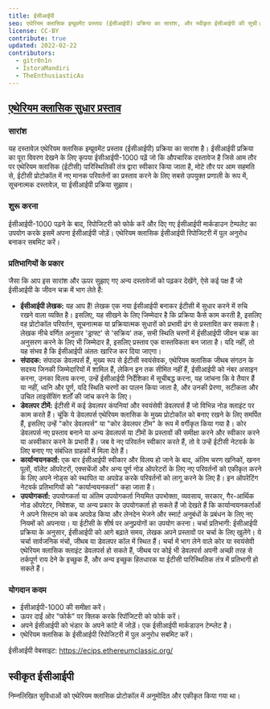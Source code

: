 ```yaml
---
title: ईसीआईपी
seo: एथेरियम क्लासिक इम्प्रूवमेंट प्रस्ताव (ईसीआईपी) प्रक्रिया का सारांश, और स्वीकृत ईसीआईपी की सूची।
license: CC-BY
contribute: true
updated: 2022-02-22
contributors:
  - gitr0n1n
  - IstoraMandiri
  - TheEnthusiasticAs
---
```


## [एथेरियम क्लासिक सुधार प्रस्ताव](https://ecips.ethereumclassic.org/)

### सारांश

यह दस्तावेज़ एथेरियम क्लासिक इम्प्रूवमेंट प्रस्ताव (ईसीआईपी) प्रक्रिया का सारांश है। ईसीआईपी प्रक्रिया का पूरा विवरण देखने के लिए कृपया ईसीआईपी-1000 पढ़ें जो कि औपचारिक दस्तावेज है जिसे आम तौर पर एथेरियम क्लासिक (ईटीसी) पारिस्थितिकी तंत्र द्वारा स्वीकार किया जाता है, मोटे तौर पर आम सहमति से, ईटीसी प्रोटोकॉल में नए मानक परिवर्तनों का प्रस्ताव करने के लिए सबसे उपयुक्त प्रणाली के रूप में, सूचनात्मक दस्तावेज़, या ईसीआईपी प्रक्रिया सुझाव।

### शुरू करना

ईसीआईपी-1000 पढ़ने के बाद, रिपोजिटरी को फोर्क करें और दिए गए ईसीआईपी मार्कडाउन टेम्पलेट का उपयोग करके इसमें अपना ईसीआईपी जोड़ें। एथेरियम क्लासिक ईसीआईपी रिपोजिटरी में पुल अनुरोध बनाकर सबमिट करें।

### प्रतिभागियों के प्रकार

जैसा कि आप इस सारांश और ऊपर सुझाए गए अन्य दस्तावेजों को पढ़कर देखेंगे, ऐसे कई पक्ष हैं जो ईसीआईपी के जीवन चक्र में भाग लेते हैं:

- **ईसीआईपी लेखक:** यह आप हैं! लेखक एक नया ईसीआईपी बनाकर ईटीसी में सुधार करने में रुचि रखने वाला व्यक्ति है। इसलिए, यह सीखने के लिए जिम्मेदार है कि प्रक्रिया कैसे काम करती है, इसलिए वह प्रोटोकॉल परिवर्तन, सूचनात्मक या प्रक्रियात्मक सुधारों को प्रभावी ढंग से प्रस्तावित कर सकता है। लेखक नीचे वर्णित अनुसार 'ड्राफ्ट' से 'सक्रिय' तक, सभी स्थिति चरणों में ईसीआईपी जीवन चक्र का अनुसरण करने के लिए भी जिम्मेदार है, इसलिए प्रस्ताव एक वास्तविकता बन जाता है। यदि नहीं, तो यह संभव है कि ईसीआईपी अंततः खारिज कर दिया जाएगा।
- **संपादक:** संपादक डेवलपर्स हैं, मुख्य रूप से ईटीसी स्वयंसेवक, एथेरियम क्लासिक जीथब संगठन के सदस्य जिनकी जिम्मेदारियों में शामिल हैं, लेकिन इन तक सीमित नहीं हैं, ईसीआईपी को नंबर असाइन करना, उनका विलय करना, उन्हें ईसीआईपी निर्देशिका में सूचीबद्ध करना, यह जांचना कि वे तैयार हैं या नहीं, ध्वनि और पूर्ण, यदि स्थिति चरणों का पालन किया जाता है, और उनकी प्रेरणा, सटीकता और उचित लाइसेंसिंग शर्तों की जांच करने के लिए।
- **डेवलपर टीमें:** ईटीसी में कई डेवलपर कंपनियां और स्वयंसेवी डेवलपर्स हैं जो विभिन्न नोड क्लाइंट पर काम करते हैं। चूंकि ये डेवलपर्स एथेरियम क्लासिक के मुख्य प्रोटोकॉल को बनाए रखने के लिए समर्पित हैं, इसलिए उन्हें "कोर डेवलपर्स" या "कोर डेवलपर टीम" के रूप में वर्गीकृत किया गया है। कोर डेवलपर्स नए प्रस्ताव बनाने या अन्य डेवलपर्स या टीमों के प्रस्तावों की समीक्षा करने और स्वीकार करने या अस्वीकार करने के प्रभारी हैं। जब वे नए परिवर्तन स्वीकार करते हैं, तो वे उन्हें ईटीसी नेटवर्क के लिए बनाए गए संबंधित ग्राहकों में मिला देते हैं।
- **कार्यान्वयनकर्ता:** एक बार ईसीआईपी स्वीकार और विलय हो जाने के बाद, अंतिम चरण खनिकों, खनन पूलों, वॉलेट ऑपरेटरों, एक्सचेंजों और अन्य पूर्ण नोड ऑपरेटरों के लिए नए परिवर्तनों को एकीकृत करने के लिए अपने नोड्स को स्थापित या अपग्रेड करके परिवर्तनों को लागू करने के लिए है। इन ऑपरेटिंग नेटवर्क प्रतिभागियों को "कार्यान्वयनकर्ता" कहा जाता है।
- **उपयोगकर्ता:** उपयोगकर्ता या अंतिम उपयोगकर्ता नियमित उपभोक्ता, व्यवसाय, सरकार, गैर-आर्थिक नोड ऑपरेटर, निवेशक, या अन्य प्रकार के उपयोगकर्ता हो सकते हैं जो देखते हैं कि कार्यान्वयनकर्ताओं ने अपने सिस्टम को कब अपग्रेड किया और लेनदेन भेजने और स्मार्ट अनुबंधों के प्रबंधन के लिए नए नियमों को अपनाया। या ईटीसी के शीर्ष पर अनुप्रयोगों का उपयोग करना। चर्चा प्रतिभागी: ईसीआईपी प्रक्रिया के अनुसार, ईसीआईपी को आगे बढ़ाते समय, लेखक अपने प्रस्तावों पर चर्चा के लिए खुलेंगे। ये चर्चा सार्वजनिक मंचों, जीथब या डेवलपर कॉल में स्थित हैं। चर्चा में भाग लेने वाले कोर या स्वयंसेवी एथेरियम क्लासिक क्लाइंट डेवलपर्स हो सकते हैं, जीथब पर कोई भी डेवलपर्स अपनी अच्छी तरह से तर्कपूर्ण राय देने के इच्छुक हैं, और अन्य इच्छुक हितधारक या ईटीसी पारिस्थितिक तंत्र में प्रतिभागी हो सकते हैं।

### योगदान कदम

- ईसीआईपी-1000 की समीक्षा करें।
- ऊपर दाईं ओर "फोर्क" पर क्लिक करके रिपॉजिटरी को फोर्क करें।
- अपने ईसीआईपी को भंडार के अपने कांटे में जोड़ें। एक ईसीआईपी मार्कडाउन टेम्प्लेट है।
- एथेरियम क्लासिक के ईसीआईपी रिपोजिटरी में पुल अनुरोध सबमिट करें।

ईसीआईपी वेबसाइट: https://ecips.ethereumclassic.org/

## स्वीकृत ईसीआईपी

निम्नलिखित सुविधाओं को एथेरियम क्लासिक प्रोटोकॉल में अनुमोदित और एकीकृत किया गया था।
